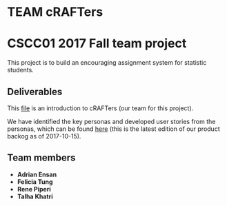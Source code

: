 # TEAM cRAFTers
# CSCC01 2017 Fall team project
This project is to build an encouraging assignment system for statistic students. 


## Deliverables 

This [file](https://github.com/CSCC01F17/L01_01/blob/master/project_documentation/ProjectTeamAgreement.pdf) is an introduction to cRAFTers (our team for this project).

We have identified the key personas and developed user stories from the personas, which can be found [here](https://github.com/CSCC01F17/L01_01/blob/master/product_backlog/userpersonas+stories_v0.12.pdf) (this is the latest edition of our product backog as of 2017-10-15).

## Team members 

* **Adrian Ensan** 
* **Felicia Tung** 
* **Rene Piperi** 
* **Talha Khatri** 
